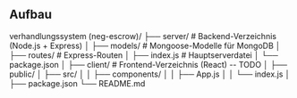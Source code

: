 
## Aufbau

verhandlungssystem (neg-escrow)/
├── server/             # Backend-Verzeichnis (Node.js + Express)
│   ├── models/         # Mongoose-Modelle für MongoDB
│   ├── routes/         # Express-Routen
│   ├── index.js        # Hauptserverdatei
│   └── package.json
│
├── client/             # Frontend-Verzeichnis (React) -- TODO
│   ├── public/
│   ├── src/
│   │   ├── components/
│   │   ├── App.js
│   │   └── index.js
│   ├── package.json
└── README.md
